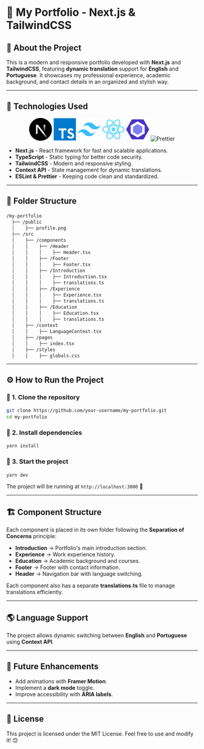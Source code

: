# 📌 My Portfolio - Next.js & TailwindCSS

## 🚀 About the Project
This is a modern and responsive portfolio developed with **Next.js** and **TailwindCSS**, featuring **dynamic translation** support for **English** and **Portuguese**. It showcases my professional experience, academic background, and contact details in an organized and stylish way.

---

## 🎨 Technologies Used

<p align="center">
  <img src="https://raw.githubusercontent.com/devicons/devicon/master/icons/nextjs/nextjs-original.svg" alt="Next.js" width="60" height="60"/>
  <img src="https://raw.githubusercontent.com/devicons/devicon/master/icons/typescript/typescript-original.svg" alt="TypeScript" width="60" height="60"/>
  <img src="https://raw.githubusercontent.com/devicons/devicon/master/icons/tailwindcss/tailwindcss-original.svg" alt="TailwindCSS" width="60" height="60"/>
  <img src="https://raw.githubusercontent.com/devicons/devicon/master/icons/react/react-original.svg" alt="React" width="60" height="60"/>
  <img src="https://raw.githubusercontent.com/devicons/devicon/master/icons/eslint/eslint-original.svg" alt="ESLint" width="60" height="60"/>
  <img src="https://cdn.jsdelivr.net/gh/devicons/devicon/icons/prettier/prettier-plain.svg" alt="Prettier" width="60" height="60"/>
</p>

- **Next.js** - React framework for fast and scalable applications.
- **TypeScript** - Static typing for better code security.
- **TailwindCSS** - Modern and responsive styling.
- **Context API** - State management for dynamic translations.
- **ESLint & Prettier** - Keeping code clean and standardized.

---

## 📁 Folder Structure

```
/my-portfolio
  ├── /public
  │    ├── profile.png
  ├── /src
  │    ├── /components
  │    │    ├── /Header
  │    │    │    ├── Header.tsx
  │    │    ├── /Footer
  │    │    │    ├── Footer.tsx
  │    │    ├── /Introduction
  │    │    │    ├── Introduction.tsx
  │    │    │    ├── translations.ts
  │    │    ├── /Experience
  │    │    │    ├── Experience.tsx
  │    │    │    ├── translations.ts
  │    │    ├── /Education
  │    │    │    ├── Education.tsx
  │    │    │    ├── translations.ts
  │    ├── /context
  │    │    ├── LanguageContext.tsx
  │    ├── /pages
  │    │    ├── index.tsx
  │    ├── /styles
  │    │    ├── globals.css
```

---

## ⚙️ How to Run the Project

### 🔹 **1. Clone the repository**
```sh
git clone https://github.com/your-username/my-portfolio.git
cd my-portfolio
```

### 🔹 **2. Install dependencies**
```sh
yarn install
```

### 🔹 **3. Start the project**
```sh
yarn dev
```

The project will be running at `http://localhost:3000` 🚀

---

## 🏗️ Component Structure

Each component is placed in its own folder following the **Separation of Concerns** principle:

- **Introduction** → Portfolio's main introduction section.
- **Experience** → Work experience history.
- **Education** → Academic background and courses.
- **Footer** → Footer with contact information.
- **Header** → Navigation bar with language switching.

Each component also has a separate **translations.ts** file to manage translations efficiently.

---

## 🌎 Language Support
The project allows dynamic switching between **English** and **Portuguese** using **Context API**.

---

## 🚀 Future Enhancements
- Add animations with **Framer Motion**.
- Implement a **dark mode** toggle.
- Improve accessibility with **ARIA labels**.

---

## 📝 License
This project is licensed under the MIT License. Feel free to use and modify it! 😊

